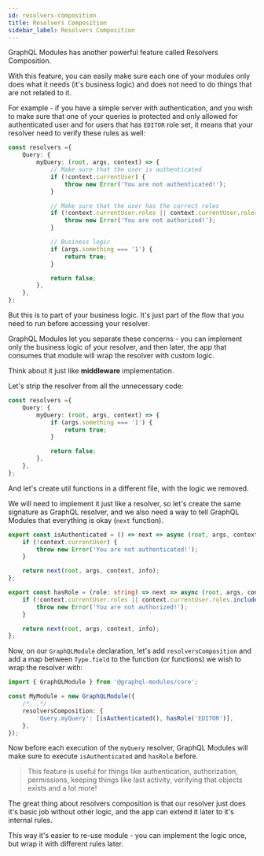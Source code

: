 ```yaml
---
id: resolvers-composition
title: Resolvers Composition
sidebar_label: Resolvers Composition
---
```


GraphQL Modules has another powerful feature called Resolvers Composition.

With this feature, you can easily make sure each one of your modules only does what it needs (it's business logic) and does not need to do things that are not related to it.

For example - if you have a simple server with authentication, and you wish to make sure that one of your queries is protected and only allowed for authenticated user and for users that has `EDITOR` role set, it means that your resolver need to verify these rules as well:

```typescript
const resolvers ={
    Query: {
        myQuery: (root, args, context) => {
            // Make sure that the user is authenticated
            if (!context.currentUser) {
                throw new Error('You are not authenticated!');
            }

            // Make sure that the user has the correct roles
            if (!context.currentUser.roles || context.currentUser.roles.includes('EDITOR')) {
                throw new Error('You are not authorized!');
            }

            // Business logic
            if (args.something === '1') {
                return true;
            }

            return false;
        },
    },
};
```

But this is to part of your business logic. It's just part of the flow that you need to run before accessing your resolver.

GraphQL Modules let you separate these concerns - you can implement only the business logic of your resolver, and then later, the app that consumes that module will wrap the resolver with custom logic.

Think about it just like **middleware** implementation.

Let's strip the resolver from all the unnecessary code:

```typescript
const resolvers ={
    Query: {
        myQuery: (root, args, context) => {
            if (args.something === '1') {
                return true;
            }

            return false;
        },
    },
};
```

And let's create util functions in a different file, with the logic we removed.

We will need to implement it just like a resolver, so let's create the same signature as GraphQL resolver, and we also need a way to tell GraphQL Modules that everything is okay (`next` function).

```typescript
export const isAuthenticated = () => next => async (root, args, context, info) => {
    if (!context.currentUser) {
        throw new Error('You are not authenticated!');
    }

    return next(root, args, context, info);
};

export const hasRole = (role: string) => next => async (root, args, context, info) => {
    if (!context.currentUser.roles || context.currentUser.roles.includes(role)) {
        throw new Error('You are not authorized!');
    }

    return next(root, args, context, info);
};
```


Now, on our `GraphQLModule` declaration, let's add `resolversComposition` and add a map between `Type.field` to the function (or functions) we wish to wrap the resolver with:

```typescript
import { GraphQLModule } from '@graphql-modules/core';

const MyModule = new GraphQLModule({
    /*...*/
    resolversComposition: {
        'Query.myQuery': [isAuthenticated(), hasRole('EDITOR')],
    },
});
```

Now before each execution of the `myQuery` resolver, GraphQL Modules will make sure to execute `isAuthenticated` and `hasRole` before.

> This feature is useful for things like authentication, authorization, permissions, keeping things like last activity, verifying that objects exists and a lot more!

The great thing about resolvers composition is that our resolver just does it's basic job without other logic, and the app can extend it later to it's internal rules.

This way it's easier to re-use module - you can implement the logic once, but wrap it with different rules later.
